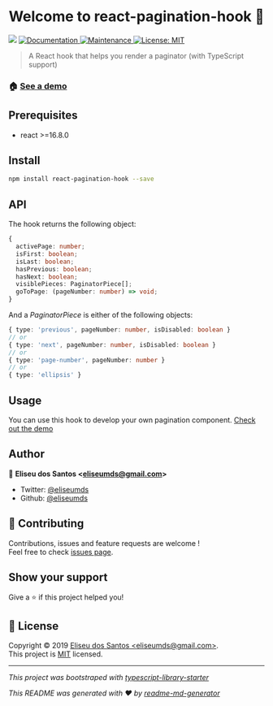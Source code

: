 <h1 align="center">Welcome to react-pagination-hook 👋</h1>
<p>
  <img src="https://img.shields.io/badge/version-0.0.0-blue.svg?cacheSeconds=2592000" />
  <a href="https://github.com/eliseumds/react-pagination-hook#readme">
    <img alt="Documentation" src="https://img.shields.io/badge/documentation-yes-brightgreen.svg" target="_blank" />
  </a>
  <a href="https://github.com/eliseumds/react-pagination-hook/graphs/commit-activity">
    <img alt="Maintenance" src="https://img.shields.io/badge/Maintained%3F-yes-green.svg" target="_blank" />
  </a>
  <a href="https://github.com/eliseumds/react-pagination-hook/blob/master/LICENSE">
    <img alt="License: MIT" src="https://img.shields.io/badge/License-MIT-yellow.svg" target="_blank" />
  </a>
</p>

> A React hook that helps you render a paginator (with TypeScript support)

### 🏠 [See a demo](https://eliseumds.github.com/react-pagination-hook)

## Prerequisites

- react &gt;=16.8.0

## Install

```sh
npm install react-pagination-hook --save
```

## API

The hook returns the following object:

```ts
{
  activePage: number;
  isFirst: boolean;
  isLast: boolean;
  hasPrevious: boolean;
  hasNext: boolean;
  visiblePieces: PaginatorPiece[];
  goToPage: (pageNumber: number) => void;
}
```

And a *PaginatorPiece* is either of the following objects:

```ts
{ type: 'previous', pageNumber: number, isDisabled: boolean }
// or
{ type: 'next', pageNumber: number, isDisabled: boolean }
// or
{ type: 'page-number', pageNumber: number }
// or
{ type: 'ellipsis' }
```

## Usage

You can use this hook to develop your own pagination component. [Check out the demo](https://eliseumds.github.com/react-pagination-hook)

## Author

👤 **Eliseu dos Santos &lt;eliseumds@gmail.com&gt;**

* Twitter: [@eliseumds](https://twitter.com/eliseumds)
* Github: [@eliseumds](https://github.com/eliseumds)

## 🤝 Contributing

Contributions, issues and feature requests are welcome !<br />Feel free to check [issues page](https://github.com/eliseumds/react-pagination-hook/issues).

## Show your support

Give a ⭐️ if this project helped you!

## 📝 License

Copyright © 2019 [Eliseu dos Santos &lt;eliseumds@gmail.com&gt;](https://github.com/eliseumds).<br />
This project is [MIT](https://github.com/eliseumds/react-pagination-hook/blob/master/LICENSE) licensed.

***

_This project was bootstraped with [typescript-library-starter](https://github.com/alexjoverm/typescript-library-starter)_

_This README was generated with ❤️ by [readme-md-generator](https://github.com/kefranabg/readme-md-generator)_
